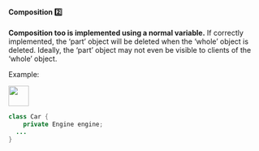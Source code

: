 <link rel="stylesheet" href="{{baseUrl}}/css/textbook.css">

<div class="website-content">

<div id="title">

#### Composition :two:

</div>

<div id="body">

**Composition too is implemented using a normal variable.** If correctly implemented, the ‘part’ object will be deleted when the ‘whole’ object is deleted. Ideally, the ‘part’ object may not even be visible to clients of the ‘whole’ object.

<tip-box>

Example:

<img src="{{baseUrl}}/oopImplementation/composition/images/carEngine.png" height="40" />
<p/>

```java
class Car {
    private Engine engine;
  ...
}
```

</tip-box>

</div>

<div id="extras">
</div>

</div>
